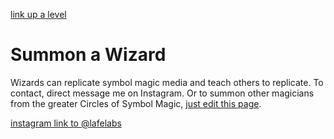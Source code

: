 [link up a level](../)

# Summon a Wizard

Wizards can replicate symbol magic media and teach others to replicate.  To contact, direct message me on Instagram.  Or to summon other magicians from the greater Circles of Symbol Magic, [just edit this page](scrolleditor.html).

[instagram link to @lafelabs](https://www.instagram.com/lafelabs)


